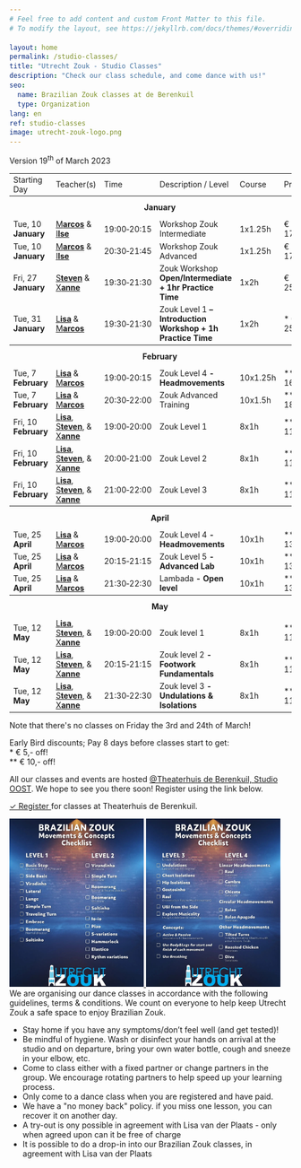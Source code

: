 ```yaml
---
# Feel free to add content and custom Front Matter to this file.
# To modify the layout, see https://jekyllrb.com/docs/themes/#overriding-theme-defaults

layout: home
permalink: /studio-classes/
title: "Utrecht Zouk - Studio Classes"
description: "Check our class schedule, and come dance with us!"
seo:
  name: Brazilian Zouk classes at de Berenkuil
  type: Organization
lang: en
ref: studio-classes
image: utrecht-zouk-logo.png
---
```


Version 19<sup>th</sup> of March 2023

<table id="schedule">
<tbody>

<tr>
  <td>Starting Day</td>
  <td>Teacher(s)</td>
  <td>Time</td>
  <td>Description / Level</td>
  <td>Course</td>
  <td style="width:60px">Price</td>
</tr>

<tr style="height: 40px;">
  <th colspan="9">January</th>
</tr>

<tr>
  <td>Tue, 10 <b>January</b></td>
  <td>
    <a href="/about#marcos">M<b>arcos</b></a>
    &
    <a href="">I<b>lse</b></a>
  </td>
  <td>19:00&#8209;20:15</td>
  <td>Workshop Zouk Intermediate</td>
  <td>1x1.25h</td>
  <td>€ 17,50</td>
</tr>

<tr>
  <td>Tue, 10 <b>January</b></td>
  <td>
    <a href="/about#marcos">M<b>arcos</b></a>
    &
    <a href="">I<b>lse</b></a>
  </td>
  <td>20:30&#8209;21:45</td>
  <td>Workshop Zouk Advanced</td>
  <td>1x1.25h</td>
  <td>€ 17,50</td>
</tr>

<tr>
  <td>Fri, 27 <b>January</b></td>
  <td>
    <a href="/about#steven">S<b>teven</b></a>
    &
    <a href="/about#xanne">X<b>anne</b></a>
  </td>
  <td>19:30&#8209;21:30</td>
  <td>Zouk Workshop<b> Open/Intermediate + 1hr Practice Time</b></td>
  <td>1x2h</td>
  <td>€ 25,-</td>
</tr>

<tr>
  <td>Tue, 31 <b>January</b></td>
  <td>
    <a href="/about#lisa">L<b>isa</b></a>
    &
    <a href="/about#marcos">M<b>arcos</b></a>
  </td>
  <td>19:30&#8209;21:30</td>
  <td>Zouk Level 1<b> – Introduction Workshop + 1h Practice Time</b></td>
  <td>1x2h</td>
  <td>&ast; € 25,-</td>
</tr>

<tr style="height: 40px;">
  <th colspan="9">February</th>
</tr>

<tr>
  <td>Tue, 7 <b>February</b></td>
  <td>
    <a href="/about#lisa">L<b>isa</b></a>
    &
    <a href="/about#marcos">M<b>arcos</b></a>
  </td>
  <td>19:00&#8209;20:15</td>
  <td>Zouk Level 4<b> - Headmovements</b></td>
  <td>10x1.25h</td>
  <td>&ast;&ast; € 160,-</td>
</tr>

<tr>
  <td>Tue, 7 <b>February</b></td>
  <td>
    <a href="/about#lisa">L<b>isa</b></a>
    &
    <a href="/about#marcos">M<b>arcos</b></a>
  </td>
  <td>20:30&#8209;22:00</td>
  <td>Zouk Advanced Training</td>
  <td>10x1.5h</td>
  <td>&ast;&ast; € 180,-</td>
</tr>

<tr>
  <td>Fri, 10 <b>February</b></td>
  <td>
    <a href="/about#lisa">L<b>isa</b></a>,
    <a href="/about#steven">S<b>teven</b></a>,
    &
    <a href="/about#xanne">X<b>anne</b></a>
  </td>
  <td>19:00&#8209;20:00</td>
  <td>Zouk Level 1</td>
  <td>8x1h</td>
  <td>&ast;&ast; € 110,-</td>
</tr>

<tr>
  <td>Fri, 10 <b>February</b></td>
  <td>
    <a href="/about#lisa">L<b>isa</b></a>,
    <a href="/about#steven">S<b>teven</b></a>,
    &
    <a href="/about#xanne">X<b>anne</b></a>
  </td>
  <td>20:00&#8209;21:00</td>
  <td>Zouk Level 2</td>
  <td>8x1h</td>
  <td>&ast;&ast; € 110,-</td>
</tr>

<tr>
  <td>Fri, 10 <b>February</b></td>
  <td>
    <a href="/about#lisa">L<b>isa</b></a>,
    <a href="/about#steven">S<b>teven</b></a>,
    &
    <a href="/about#xanne">X<b>anne</b></a>
  </td>
  <td>21:00&#8209;22:00</td>
  <td>Zouk Level 3</td>
  <td>8x1h</td>
  <td>&ast;&ast; € 110,-</td>
</tr>

<tr style="height: 40px;">
  <th colspan="9">April</th>
</tr>

<tr>
  <td>Tue, 25 <b>April</b></td>
  <td>
    <a href="/about#lisa">L<b>isa</b></a>
    &
    <a href="/about#marcos">M<b>arcos</b></a>
  </td>
  <td>19:00&#8209;20:00</td>
  <td>Zouk Level 4<b> - Headmovements</b></td>
  <td>10x1h</td>
  <td>&ast;&ast; € 135,-</td>
</tr>

<tr>
  <td>Tue, 25 <b>April</b></td>
  <td>
    <a href="/about#lisa">L<b>isa</b></a>
    &
    <a href="/about#marcos">M<b>arcos</b></a>
  </td>
  <td>20:15&#8209;21:15</td>
  <td>Zouk Level 5<b> - Advanced Lab</b></td>
  <td>10x1h</td>
  <td>&ast;&ast; € 135,-</td>
</tr>

<tr>
  <td>Tue, 25 <b>April</b></td>
  <td>
    <a href="/about#lisa">L<b>isa</b></a>
    &
    <a href="/about#marcos">M<b>arcos</b></a>
  </td>
  <td>21:30&#8209;22:30</td>
  <td>Lambada<b> - Open level</b></td>
  <td>10x1h</td>
  <td>&ast;&ast; € 135,-</td>
</tr>

<tr style="height: 40px;">
  <th colspan="9">May</th>
</tr>

<tr>
  <td>Tue, 12 <b>May</b></td>
  <td>
    <a href="/about#lisa">L<b>isa</b></a>,
    <a href="/about#steven">S<b>teven</b></a>,
    &
    <a href="/about#xanne">X<b>anne</b></a>
  </td>
  <td>19:00&#8209;20:00</td>
  <td>Zouk level 1</td>
  <td>8x1h</td>
  <td>&ast;&ast; € 110,-</td>
</tr>

<tr>
  <td>Tue, 12 <b>May</b></td>
  <td>
    <a href="/about#lisa">L<b>isa</b></a>,
    <a href="/about#steven">S<b>teven</b></a>,
    &
    <a href="/about#xanne">X<b>anne</b></a>
  </td>
  <td>20:15&#8209;21:15</td>
  <td>Zouk level 2<b> - Footwork Fundamentals</b></td>
  <td>8x1h</td>
  <td>&ast;&ast; € 110,-</td>
</tr>

<tr>
  <td>Tue, 12 <b>May</b></td>
  <td>
    <a href="/about#lisa">L<b>isa</b></a>,
    <a href="/about#steven">S<b>teven</b></a>,
    &
    <a href="/about#xanne">X<b>anne</b></a>
  </td>
  <td>21:30&#8209;22:30</td>
  <td>Zouk level 3<b> - Undulations & Isolations</b></td>
  <td>8x1h</td>
  <td>&ast;&ast; € 110,-</td>
</tr>

</tbody>
</table>


Note that there's no classes on Friday the 3rd and 24th of March!


Early Bird discounts; Pay 8 days before classes start to get:
<br/>
\* € 5,- off!
<br/>
\*\* € 10,- off!

All our classes and events are hosted
<a href='https://goo.gl/maps/86Nr5hmZY3mu5sVP6'>@Theaterhuis de Berenkuil, Studio OOST</a>.
We hope to see you there soon! Register using the link below.

<a
  class="button"
  target="_blank"
  href="https://www.ledenbeheer.be/public/459278">
  ✓ Register
</a>
for classes at Theaterhuis de Berenkuil.

<picture>
    <a
    href="/brazilian-zouk-movements-and-concepts-checklist-level-1-and-2.jpg"
    target="_blank"
    >
    <img
    alt='Brazilian-zouk-movements-and-concepts-checklist-level-1-and-2'
    src='/brazilian-zouk-movements-and-concepts-checklist-level-1-and-2.jpg'
    width='240px'
    />
    </a>
</picture>

<picture>
    <a
    href="/brazilian-zouk-movements-and-concepts-checklist-level-3-and-4.jpg"
    target="_blank"
    >
    <img
    alt='Brazilian-zouk-movements-and-concepts-checklist-level-3-and-4'
    src='/brazilian-zouk-movements-and-concepts-checklist-level-3-and-4.jpg'
    width='240px'
    />
    </a>
</picture>

<br>
We are organising our dance classes in accordance with the following guidelines,
terms & conditions.
We count on everyone to help keep Utrecht Zouk a safe space to enjoy Brazilian Zouk.

* Stay home if you have any symptoms/don’t feel well (and get tested)!
* Be mindful of hygiene. Wash or disinfect your hands on arrival at the studio and on departure, bring your own water bottle, cough and sneeze in your elbow, etc.
* Come to class either with a fixed partner or change partners in the group. We encourage rotating partners to help speed up your learning process.
* Only come to a dance class when you are registered and have paid.
* We have a "no money back" policy. if you miss one lesson, you can recover it on another day.
* A try-out is ony possible in agreement with Lisa van der Plaats - only when agreed upon can it be free of charge
* It is possible to do a drop-in into our Brazilian Zouk classes, in agreement with Lisa van der Plaats
